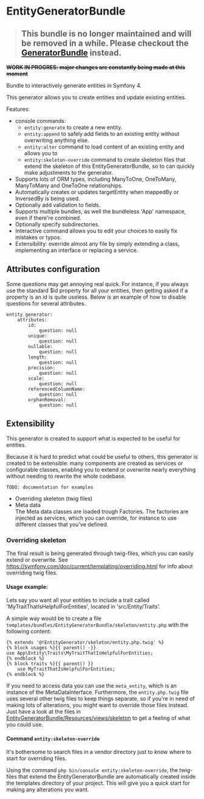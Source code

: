 EntityGeneratorBundle
=====================

> ## This bundle is no longer maintained and will be removed in a while. Please checkout the [GeneratorBundle](https://github.com/k3ssen/GeneratorBundle) instead.

**~~WORK IN PROGRES: major changes are constantly being made at this moment~~**


Bundle to interactively generate entities in Symfony 4. 

This generator allows you to create entities and update existing
entities.

Features:

- console commands:
    - `entity:generate` to create a new entity.
    - `entity:append` to safely add fields to an existing entity without overwriting anything else.
    - `entity:alter` command to load content of an existing entity and allows you to
    - `entity:skeleton-override` command to create skeleton files that extend the skeleton of this 
    EntityGeneratorBundle, so to can quickly make adjustments to the generator.
- Supports lots of ORM types, including 
ManyToOne, OneToMany, ManyToMany and OneToOne relationships.
- Automatically creates or updates targetEntity when mappedBy or InversedBy
is being used.
- Optionally add validation to fields.
- Supports multiple bundles, as well the bundleless 'App' namespace, even if there're combined.
- Optionally specify subdirectories.
- Interactive command allows you to edit your choices to easily fix
mistakes or typos.
- Extensibility: override almost any file by simply extending a class, implementing an interface
or replacing a service.

## Attributes configuration
Some questions may get annoying real quick. For instance, if you always use the standard $id property
for all your entities, then getting asked if a property is an id is quite useless. 
Below is an example of how to disable questions for several attributes.

    entity_generator:
        attributes:
            id:
                question: null
            unique:
                question: null
            nullable:
                question: null
            length:
                question: null
            precision:
                question: null
            scale:
                question: null
            referencedColumnName:
                question: null
            orphanRemoval:
                question: null

## Extensibility
This generator is created to support what is expected to
be useful for entities. 

Because it is hard to predict what could be useful to others,
 this generator is created to be extensible: many components
are created as services or configurable classes, 
enabling you to extend or overwrite nearly everything without needing
to rewrite the whole codebase.


`TODO: documentation for examples`

* Overriding skeleton (twig files)
* Meta data  
The Meta data classes are loaded trough Factories. The factories are injected
as services, which you can override, for instance to use different
classes that you've defined.

### Overriding skeleton
The final result is being generated through twig-files, which you can easily extend or overwrite.
See https://symfony.com/doc/current/templating/overriding.html for info about overriding twig files.

#### Usage example:
Lets say you want all your entities to include a trait called 'MyTraitThatIsHelpfulForEntities', located
in 'src/Entity/Traits'.

A simple way would be to create a file `templates/bundles/EntityGeneratorBundle/skeleton/entity.php`
with the following content:

    {% extends '@!EntityGenerator/skeleton/entity.php.twig' %}
    {% block usages %}{{ parent() -}}
    use App\Entity\Traits\MyTraitThatIsHelpfulForEntities;
    {% endblock %}
    {% block traits %}{{ parent() }}
        use MyTraitThatIsHelpfulForEntities;
    {% endblock %}

If you need to access data you can use the `meta_entity`, which is an instance of the MetaDataInterface.
Furthermore, the `entity.php.twig` file uses several other twig files to keep things separate, so if
you're in need of making lots of alterations, you might want to override those files instead. 
Just have a look at the files in 
[EntityGeneratorBundle/Resources/views/skeleton](./Resources/views/skeleton) 
to get a feeling of what you could use.


#### Command `entity:skeleton-override`
It's bothersome to search files in a vendor directory just to know where to start for overriding files.

Using the command `php bin/console entity:skeleton-override`, the twig-files that extend the EntityGeneratorBundle are automatically
created inside the templates directory of your project.
This will give you a quick start for making any alterations you want.
